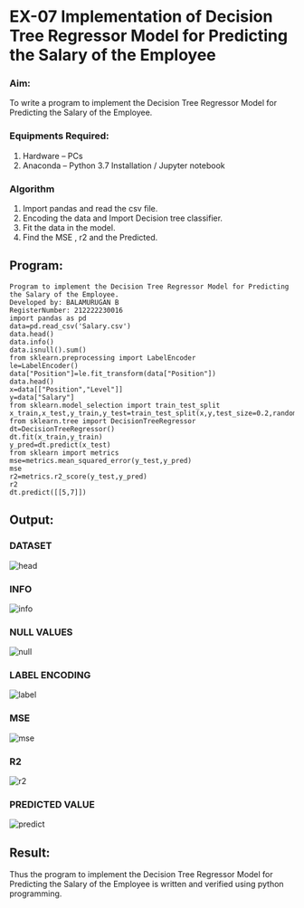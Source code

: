 # EX-07 Implementation of Decision Tree Regressor Model for Predicting the Salary of the Employee
### Aim:
To write a program to implement the Decision Tree Regressor Model for Predicting the Salary of the Employee.
### Equipments Required:
1. Hardware – PCs
2. Anaconda – Python 3.7 Installation / Jupyter notebook
### Algorithm
1. Import pandas and read the csv file.
2. Encoding the data and Import Decision tree classifier.
3. Fit the data in the model.
4. Find the MSE , r2 and the Predicted.
## Program:
```
Program to implement the Decision Tree Regressor Model for Predicting the Salary of the Employee.
Developed by: BALAMURUGAN B
RegisterNumber: 212222230016
import pandas as pd
data=pd.read_csv('Salary.csv')
data.head()
data.info()
data.isnull().sum()
from sklearn.preprocessing import LabelEncoder
le=LabelEncoder()
data["Position"]=le.fit_transform(data["Position"])
data.head()
x=data[["Position","Level"]]
y=data["Salary"]
from sklearn.model_selection import train_test_split
x_train,x_test,y_train,y_test=train_test_split(x,y,test_size=0.2,random_state=2)
from sklearn.tree import DecisionTreeRegressor
dt=DecisionTreeRegressor()
dt.fit(x_train,y_train)
y_pred=dt.predict(x_test)
from sklearn import metrics
mse=metrics.mean_squared_error(y_test,y_pred)
mse
r2=metrics.r2_score(y_test,y_pred)
r2
dt.predict([[5,7]])
```
## Output:

### DATASET
![head](https://github.com/BALA291/Implementation-of-Decision-Tree-Regressor-Model-for-Predicting-the-Salary-of-the-Employee/assets/120717501/143f556a-dd4b-4ce6-86c7-0a743bab3da4)

### INFO
![info](https://github.com/BALA291/Implementation-of-Decision-Tree-Regressor-Model-for-Predicting-the-Salary-of-the-Employee/assets/120717501/d969fcf7-f1c8-41fd-bcb1-26e830e76d61)

### NULL VALUES
![null](https://github.com/BALA291/Implementation-of-Decision-Tree-Regressor-Model-for-Predicting-the-Salary-of-the-Employee/assets/120717501/8a75c87d-4592-4788-ab0f-2fcc5a0a5891)

### LABEL ENCODING
![label](https://github.com/BALA291/Implementation-of-Decision-Tree-Regressor-Model-for-Predicting-the-Salary-of-the-Employee/assets/120717501/3dc772d7-047a-43c0-a3b7-9de21399fa6b)

### MSE
![mse](https://github.com/BALA291/Implementation-of-Decision-Tree-Regressor-Model-for-Predicting-the-Salary-of-the-Employee/assets/120717501/a865ce83-381c-41ae-baf0-b3323f8d6d95)

### R2
![r2](https://github.com/BALA291/Implementation-of-Decision-Tree-Regressor-Model-for-Predicting-the-Salary-of-the-Employee/assets/120717501/eb727452-5b0e-48a9-9b84-1827ebbfef8f)

### PREDICTED VALUE
![predict](https://github.com/BALA291/Implementation-of-Decision-Tree-Regressor-Model-for-Predicting-the-Salary-of-the-Employee/assets/120717501/8c091781-1efb-4c14-950f-4a6cc7eb6346)

## Result:
Thus the program to implement the Decision Tree Regressor Model for Predicting the Salary of the Employee is written and verified using python programming.
